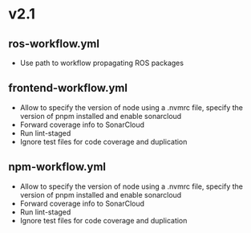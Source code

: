 # v2.1
## ros-workflow.yml
- Use path to workflow propagating ROS packages

## frontend-workflow.yml
- Allow to specify the version of node using a .nvmrc file, specify the version of pnpm installed and enable sonarcloud
- Forward coverage info to SonarCloud
- Run lint-staged
- Ignore test files for code coverage and duplication

## npm-workflow.yml
- Allow to specify the version of node using a .nvmrc file, specify the version of pnpm installed and enable sonarcloud
- Forward coverage info to SonarCloud
- Run lint-staged
- Ignore test files for code coverage and duplication

